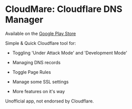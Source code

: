 # CloudMare: Cloudflare DNS Manager
Available on the [Google Play Store](https://play.google.com/store/apps/details?id=dev.jtsalva.cloudmare)

Simple & Quick Cloudflare tool for:
 * Toggling 'Under Attack Mode' and 'Development Mode'
 
 * Managing DNS records
 
 * Toggle Page Rules
 
 * Manage some SSL settings
 
 * More features on it's way

Unofficial app, not endorsed by Cloudflare.